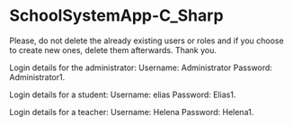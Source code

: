 # SchoolSystemApp-C_Sharp
Please, do not delete the already existing users or roles and if you choose to create new ones, delete them afterwards. Thank you.

Login details for the administrator:
Username: Administrator
Password: Administrator1.

Login details for a student:
Username: elias
Password: Elias1.

Login details for a teacher:
Username: Helena
Password: Helena1.
